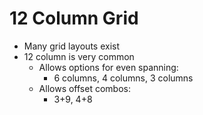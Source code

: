 # 12 Column Grid

- Many grid layouts exist
- 12 column is very common
  - Allows options for even spanning:
    - 6 columns, 4 columns, 3 columns
  - Allows offset combos:
    - 3+9, 4+8
